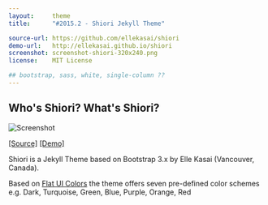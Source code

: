 ```yaml
---
layout:     theme
title:      "#2015.2 - Shiori Jekyll Theme"

source-url: https://github.com/ellekasai/shiori
demo-url:   http://ellekasai.github.io/shiori
screenshot: screenshot-shiori-320x240.png
license:    MIT License

## bootstrap, sass, white, single-column ??
---
```


## Who's Shiori? What's Shiori?

![Screenshot]({{site.url}}/i/{{page.screenshot}})

[[Source]]({{page.source-url}}) [[Demo]]({{page.demo-url}})


Shiori is a Jekyll Theme based on Bootstrap 3.x by Elle Kasai (Vancouver, Canada).

Based on [Flat UI Colors](http://flatuicolors.com) the theme offers
seven pre-defined color schemes
e.g. Dark, Turquoise, Green, Blue, Purple, Orange, Red



